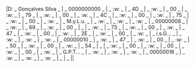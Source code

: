 |D: _ Gonçalves Silva _ | _ 0000000000 _ | _ :w: _ | _ 4D _ | _ :w: _ | _ 00 _ | _ :w: _ | _ 79 _ | _ :w: _ | _ 00 _ | _ :w: _ | _ 4C _ | _ :w: _ | _ 00 _ | _ :w: _ | _ 75 _ | _ :w: _ | _ 00 _ | _ :w: _ | _ M.y.L.u. _ | _ :w: _ | _ :w: _ | _ :w: _ | _ 00000008 _ | _ :w: _ | _ 69 _ | _ :w: _ | _ 00 _ | _ | _ :w: _ | _ 73 _ | _ :w: _ | _ 00 _ | _ :w: _ | _ 47 _ | _ :w: _ | _ 00 _ | _ :w: _ | _ 2E _ | _ :w: _ | _ 00 _ | _ :w: _ | _ i.s.G... _ | _ :w: _ | _ :w: _ | _ :w: _ | _ 00000010 _ | _ :w: _ | _ 47 _ | _ :w: _ | _ 00 _ | _ :w: _ | _ 50 _ | _ :w: _ | _ 00 _ | _ :w: _ | _ 54 _ | _ | _ :w: _ | _ 00 _ | _ :w: _ | _ 00 _ | _ :w: _ | _ 00 _ | _ :w: _ | _ G.P.T... _ | _ :w: _ | _ :w: _ | _ :w: _ | _ 00000018 _ | _ :w: _ | _ :w: _ | _ :w: _ | _ | _ ||